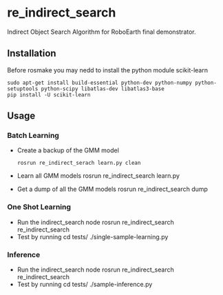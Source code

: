 # re_indirect_search

Indirect Object Search Algorithm for RoboEarth final demonstrator.

## Installation 

Before rosmake you may nedd to install the python module scikit-learn

	sudo apt-get install build-essential python-dev python-numpy python-setuptools python-scipy libatlas-dev libatlas3-base
	pip install -U scikit-learn 

## Usage

### Batch Learning
-	Create a backup of the GMM model

		rosrun re_indirect_serach learn.py clean 
-	Learn all GMM models
		rosrun re_indirect_search learn.py
-	Get a dump of all the GMM models
		rosrun re_indirect_search dump <filename>


### One Shot Learning 
-	Run the indirect_search node 
		rosrun re_indirect_search re_indirect_search
-	Test by running
		cd tests/
		./single-sample-learning.py

 
### Inference 
-	Run the indirect_search node 
		rosrun re_indirect_search re_indirect_search
-	Test by running
		cd tests/
		./sample-inference.py

 

